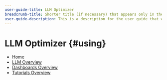 ```yaml
---
user-guide-title: LLM Optimizer
breadcrumb-title: Shorter title (if necessary) that appears only in the breadcrumb.
user-guide-description: This is a description for the user guide that will be displayed on the landing page.
---
```


# LLM Optimizer {#using}

+ [Home](/help/home.md)
+ [LLM Overview](/help/overview/overview.md)
+ [Dashboards Overview](/help/dashboards/dashboards-overview.md)
+ [Tutorials Overview](/help/tutorials/tutorials-overview.md)
